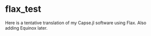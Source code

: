 # flax_test
Here is a tentative translation of my Capse.jl software using Flax. Also adding Equinox later.
